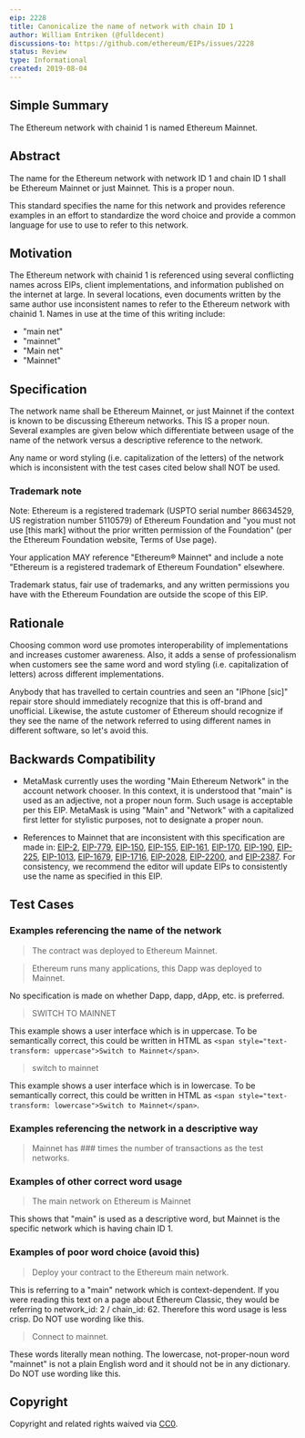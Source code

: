 ```yaml
---
eip: 2228
title: Canonicalize the name of network with chain ID 1
author: William Entriken (@fulldecent)
discussions-to: https://github.com/ethereum/EIPs/issues/2228
status: Review
type: Informational
created: 2019-08-04
---
```


## Simple Summary

The Ethereum network with chainid 1 is named Ethereum Mainnet.

## Abstract

The name for the Ethereum network with network ID 1 and chain ID 1 shall be Ethereum Mainnet or just Mainnet. This is a proper noun.

This standard specifies the name for this network and provides reference examples in an effort to standardize the word choice and provide a common language for use to use to refer to this network.

## Motivation

The Ethereum network with chainid 1 is referenced using several conflicting names across EIPs, client implementations, and information published on the internet at large. In several locations, even documents written by the same author use inconsistent names to refer to the Ethereum network with chainid 1. Names in use at the time of this writing include:

* "main net"
* "mainnet"
* "Main net"
* "Mainnet"

## Specification

The network name shall be Ethereum Mainnet, or just Mainnet if the context is known to be discussing Ethereum networks. This IS a proper noun. Several examples are given below which differentiate between usage of the name of the network versus a descriptive reference to the network.

Any name or word styling (i.e. capitalization of the letters) of the network which is inconsistent with the test cases cited below shall NOT be used.

### Trademark note

Note: Ethereum is a registered trademark (USPTO serial number 86634529, US registration number 5110579) of Ethereum Foundation and "you must not use [this mark] without the prior written permission of the Foundation" (per the Ethereum Foundation website, Terms of Use page).

Your application MAY reference "Ethereum&reg; Mainnet" and include a note "Ethereum is a registered trademark of Ethereum Foundation" elsewhere.

Trademark status, fair use of trademarks, and any written permissions you have with the Ethereum Foundation are outside the scope of this EIP.

## Rationale

Choosing common word use promotes interoperability of implementations and increases customer awareness. Also, it adds a sense of professionalism when customers see the same word and word styling (i.e. capitalization of letters) across different implementations.

Anybody that has travelled to certain countries and seen an "IPhone [sic]" repair store should immediately recognize that this is off-brand and unofficial. Likewise, the astute customer of Ethereum should recognize if they see the name of the network referred to using different names in different software, so let's avoid this.

## Backwards Compatibility

- MetaMask currently uses the wording "Main Ethereum Network" in the account network chooser. In this context, it is understood that "main" is used as an adjective, not a proper noun form. Such usage is acceptable per this EIP. MetaMask is using "Main" and "Network" with a capitalized first letter for stylistic purposes, not to designate a proper noun.

- References to Mainnet that are inconsistent with this specification are made in: [EIP-2](./eip-2.md), [EIP-779](./eip-779.md), [EIP-150](./eip-150.md), [EIP-155](./eip-155.md), [EIP-161](./eip-161.md), [EIP-170](./eip-170.md), [EIP-190](./eip-190.md), [EIP-225](./eip-225.md), [EIP-1013](./eip-1013.md), [EIP-1679](./eip-1679.md), [EIP-1716](./eip-1716.md), [EIP-2028](./eip-2028.md), [EIP-2200](./eip-2200.md), and [EIP-2387](./eip-2387.md). For consistency, we recommend the editor will update EIPs to consistently use the name as specified in this EIP.

## Test Cases

### Examples referencing the name of the network

> The contract was deployed to Ethereum Mainnet.

> Ethereum runs many applications, this Dapp was deployed to Mainnet.

No specification is made on whether Dapp, dapp, dApp, etc. is preferred.

> SWITCH TO MAINNET

This example shows a user interface which is in uppercase. To be semantically correct, this could be written in HTML as `<span style="text-transform: uppercase">Switch to Mainnet</span>`.

> switch to mainnet

This example shows a user interface which is in lowercase. To be semantically correct, this could be written in HTML as `<span style="text-transform: lowercase">Switch to Mainnet</span>`.

### Examples referencing the network in a descriptive way

> Mainnet has ### times the number of transactions as the test networks.

### Examples of other correct word usage

> The main network on Ethereum is Mainnet

This shows that "main" is used as a descriptive word, but Mainnet is the specific network which is having chain ID 1.

### Examples of poor word choice (avoid this)

> Deploy your contract to the Ethereum main network.

This is referring to a "main" network which is context-dependent. If you were reading this text on a page about Ethereum Classic, they would be referring to network_id: 2 / chain_id: 62. Therefore this word usage is less crisp. Do NOT use wording like this.

> Connect to mainnet.

These words literally mean nothing. The lowercase, not-proper-noun word "mainnet" is not a plain English word and it should not be in any dictionary. Do NOT use wording like this.

## Copyright

Copyright and related rights waived via [CC0](https://creativecommons.org/publicdomain/zero/1.0/).
